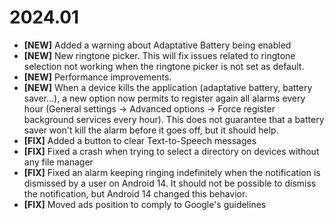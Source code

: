 # 2024.01

* __[NEW]__ Added a warning about Adaptative Battery being enabled
* __[NEW]__ New ringtone picker. This will fix issues related to ringtone selection not working when the ringtone picker is not set as default.
* __[NEW]__ Performance improvements.
* __[NEW]__ When a device kills the application (adaptative battery, battery saver...), a new option now permits to register again all alarms every hour (General settings -> Advanced options -> Force register background services every hour). This does not guarantee that a battery saver won't kill the alarm before it goes off, but it should help.
* __[FIX]__ Added a button to clear Text-to-Speech messages
* __[FIX]__ Fixed a crash when trying to select a directory on devices without any file manager
* __[FIX]__ Fixed an alarm keeping ringing indefinitely when the notification is dismissed by a user on Android 14. It should not be possible to dismiss the notification, but Android 14 changed this behavior. 
* __[FIX]__ Moved ads position to comply to Google's guidelines
